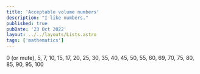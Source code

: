 ```yaml
---
title: 'Acceptable volume numbers'
description: "I like numbers."
published: true
pubDate: '23 Oct 2022'
layout: ../../layouts/Lists.astro
tags: ['mathematics']
---
```


0 (or mute), 5, 7, 10, 15, 17, 20, 25, 30, 35, 40, 45, 50, 55, 60, 69, 70, 75, 80, 85, 90, 95, 100